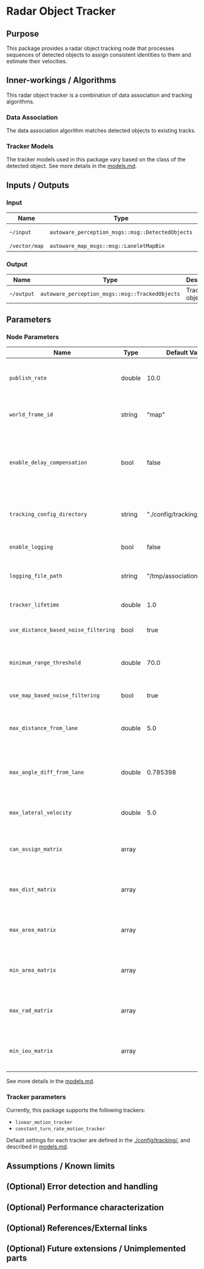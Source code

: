 # Radar Object Tracker

## Purpose

This package provides a radar object tracking node that processes sequences of detected objects to assign consistent identities to them and estimate their velocities.

## Inner-workings / Algorithms

This radar object tracker is a combination of data association and tracking algorithms.

<!-- In the future, you can add an overview image here -->
<!-- ![radar_object_tracker_overview](image/radar_object_tracker_overview.svg) -->

### Data Association

The data association algorithm matches detected objects to existing tracks.

### Tracker Models

The tracker models used in this package vary based on the class of the detected object.
See more details in the [models.md](models.md).

<!-- In the future, you can add flowcharts, state transitions, and other details about how this package works. -->

## Inputs / Outputs

### Input

| Name          | Type                                                  | Description      |
| ------------- | ----------------------------------------------------- | ---------------- |
| `~/input`     | `autoware_perception_msgs::msg::DetectedObjects` | Detected objects |
| `/vector/map` | `autoware_map_msgs::msg::LaneletMapBin`               | Map data         |

### Output

| Name       | Type                                                 | Description     |
| ---------- | ---------------------------------------------------- | --------------- |
| `~/output` | `autoware_perception_msgs::msg::TrackedObjects` | Tracked objects |

## Parameters

### Node Parameters

| Name                                 | Type   | Default Value               | Description                                                                                                     |
| ------------------------------------ | ------ | --------------------------- | --------------------------------------------------------------------------------------------------------------- |
| `publish_rate`                       | double | 10.0                        | The rate at which to publish the output messages                                                                |
| `world_frame_id`                     | string | "map"                       | The frame ID of the world coordinate system                                                                     |
| `enable_delay_compensation`          | bool   | false                       | Whether to enable delay compensation. If set to `true`, output topic is published by timer with `publish_rate`. |
| `tracking_config_directory`          | string | "./config/tracking/"        | The directory containing the tracking configuration files                                                       |
| `enable_logging`                     | bool   | false                       | Whether to enable logging                                                                                       |
| `logging_file_path`                  | string | "/tmp/association_log.json" | The path to the file where logs should be written                                                               |
| `tracker_lifetime`                   | double | 1.0                         | The lifetime of the tracker in seconds                                                                          |
| `use_distance_based_noise_filtering` | bool   | true                        | Whether to use distance based filtering                                                                         |
| `minimum_range_threshold`            | double | 70.0                        | Minimum distance threshold for filtering in meters                                                              |
| `use_map_based_noise_filtering`      | bool   | true                        | Whether to use map based filtering                                                                              |
| `max_distance_from_lane`             | double | 5.0                         | Maximum distance from lane for filtering in meters                                                              |
| `max_angle_diff_from_lane`           | double | 0.785398                    | Maximum angle difference from lane for filtering in radians                                                     |
| `max_lateral_velocity`               | double | 5.0                         | Maximum lateral velocity for filtering in m/s                                                                   |
| `can_assign_matrix`                  | array  |                             | An array of integers used in the data association algorithm                                                     |
| `max_dist_matrix`                    | array  |                             | An array of doubles used in the data association algorithm                                                      |
| `max_area_matrix`                    | array  |                             | An array of doubles used in the data association algorithm                                                      |
| `min_area_matrix`                    | array  |                             | An array of doubles used in the data association algorithm                                                      |
| `max_rad_matrix`                     | array  |                             | An array of doubles used in the data association algorithm                                                      |
| `min_iou_matrix`                     | array  |                             | An array of doubles used in the data association algorithm                                                      |

See more details in the [models.md](models.md).

### Tracker parameters

Currently, this package supports the following trackers:

- `linear_motion_tracker`
- `constant_turn_rate_motion_tracker`

Default settings for each tracker are defined in the [./config/tracking/](./config/tracking/), and described in [models.md](models.md).

## Assumptions / Known limits

<!-- In the future, you can add assumptions and known limitations of this package. -->

## (Optional) Error detection and handling

<!-- In the future, you can add details about how this package detects and handles errors. -->

## (Optional) Performance characterization

<!-- In the future, you can add details about the performance of this package. -->

## (Optional) References/External links

<!-- In the future, you can add references and links to external code used in this package. -->

## (Optional) Future extensions / Unimplemented parts

<!-- In the future, you can add details about planned extensions or unimplemented parts of this package. -->
